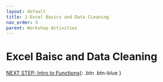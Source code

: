 ```yaml
---
layout: default
title: 1-Excel Basics and Data CLeaning
nav_order: 3
parent: Workshop Activities
---
```

# Excel Baisc and Data Cleaning


[NEXT STEP: Intro to Functions](intro-functions.html){: .btn .btn-blue }
